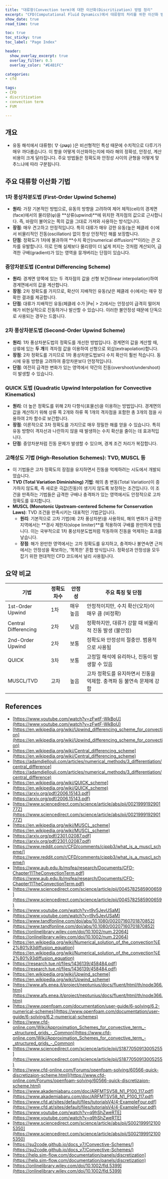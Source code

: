 ```yaml
---
title: "대류항(Convection term)에 대한 이산화(Discritization) 방법 정리" 
excerpt: "CFD(Computational Fluid Dynamics)에서 대류항의 처리를 위한 이산화 방법 소개"
show_date: true
read_time: true

toc: true
toc_sticky: true
toc_label: "Page Index"

header:
  show_overlay_excerpt: true
  overlay_filter: 0.5
  overlay_color: "#E4B1FC"

categories: 
- cfd

tags: 
- CFD
- discritization
- convection term
- FVM

---
```


## 개요
- 유동 해석에서 대류항( ∇⋅(ρ**u**φ) )은 비선형적인 특성 때문에 수치적으로 다루기가 매우 까다롭습니다. 이 항을 어떻게 이산화하는지에 따라 해의 정확성, 안정성, 계산 비용이 크게 달라집니다. 주요 방법들은 정확도와 안정성 사이의 균형을 어떻게 맞추느냐에 따라 구분됩니다.

## 주요 대류항 이산화 기법
### 1차 풍상차분도법 (First-Order Upwind Scheme)
- **원리**: 가장 기본적인 방법으로, 유동의 방향을 고려하여 제어 체적(cell)의 경계면(face)에서의 물리량(φ)을 **상류(upwind)**에 위치한 격자점의 값으로 근사합니다. 즉, 바람이 불어오는 쪽의 값을 그대로 가져와 사용하는 방식입니다.
- **장점**: 매우 견고하고 안정적입니다. 특히 대류가 매우 강한 유동(높은 페클레 수)에서 비물리적인 진동(oscillation) 없이 항상 안정적인 해를 보장합니다.
- **단점**: 정확도가 1차에 불과하여 **수치 확산(numerical diffusion)**이라는 큰 오차를 유발합니다. 이로 인해 실제보다 물리량이 더 넓게 퍼지는 것처럼 계산되어, 급격한 구배(gradient)가 있는 영역을 뭉개버리는 단점이 있습니다.
### 중앙차분도법 (Central Differencing Scheme)
- **원리**: 경계면 양쪽에 있는 두 격자점의 값을 선형 보간(linear interpolation)하여 경계면에서의 값을 계산합니다.
- **장점**: 2차 정확도를 가지므로, 확산이 지배적인 유동(낮은 페클레 수)에서는 매우 정확한 결과를 제공합니다.
- **단점**: 대류가 지배적인 유동(페클레 수가 |Pe| > 2)에서는 안정성이 급격히 떨어져 해가 비현실적으로 진동하거나 발산할 수 있습니다. 이러한 불안정성 때문에 단독으로 사용되는 경우는 드뭅니다.
### 2차 풍상차분도법 (Second-Order Upwind Scheme)
- **원리**: 1차 풍상차분도법의 정확도를 개선한 방법입니다. 경계면의 값을 계산할 때, 상류에 있는 **두 개**의 격자점 값을 이용하여 선형으로 외삽(extrapolation)합니다.
- **장점**: 2차 정확도를 가지므로 1차 풍상차분도법보다 수치 확산이 훨씬 적습니다. 동시에 유동 방향을 고려하여 중앙차분보다 안정적입니다.
- **단점**: 여전히 급격한 변화가 있는 영역에서 약간의 진동(overshoot/undershoot)이 발생할 수 있습니다.
### QUICK 도법 (Quadratic Upwind Interpolation for Convective Kinematics)
- **원리**: 더 높은 정확도를 위해 2차 다항식(포물선)을 이용하는 방법입니다. 경계면의 값을 계산하기 위해 상류 쪽 2개와 하류 쪽 1개의 격자점을 포함한 총 3개의 점을 사용하여 2차 함수로 보간합니다.
- **장점**: 이론적으로 3차 정확도를 가지므로 매우 정밀한 해를 얻을 수 있습니다. 특히 유동 방향이 격자선과 나란하지 않을 때 발생하는 수치 확산을 줄이는 데 효과적입니다.
- **단점**: 중앙차분처럼 진동 문제가 발생할 수 있으며, 경계 조건 처리가 복잡합니다.
### 고해상도 기법 (High-Resolution Schemes): TVD, MUSCL 등
- 이 기법들은 고차 정확도의 장점을 유지하면서 진동을 억제하려는 시도에서 개발되었습니다.
- **TVD (Total Variation Diminishing) 기법**: 해의 총 변동(Total Variation)이 증가하지 않도록, 즉 새로운 극값(진동)이 생기지 않도록 보장하는 조건입니다. 이 조건을 만족하는 기법들은 급격한 구배나 충격파가 있는 영역에서도 안정적으로 고차 정확도를 유지합니다.
- **MUSCL (Monotonic Upstream-centered Scheme for Conservation Laws)**: TVD 조건을 만족시키는 대표적인 기법군입니다.
	- **원리**: 기본적으로 고차 기법(예: 2차 풍상차분)을 사용하되, 해의 변화가 급격한 지역에서는 **경사 제한자(slope limiter)**를 적용하여 구배를 완만하게 만듭니다. 이는 국부적으로 1차 풍상차분도법처럼 작동하여 진동을 억제하는 효과를 낳습니다.
	- **장점**: 해가 완만한 영역에서는 고차 정확도를 유지하고, 충격파나 불연속면 근처에서는 안정성을 확보하는, '똑똑한' 혼합 방식입니다. 정확성과 안정성을 모두 잡기 위한 현대적인 CFD 코드에서 널리 사용됩니다.
## 요약 비교
| 기법 | 정확도 차수 | 안정성 | 주요 특징 및 단점 |
| --- | --- | --- | --- |
| 1st-Order Upwind | 1차 | 매우 높음 | 안정적이지만, 수치 확산(오차)이 매우 큼 (비정확) |
| Central Differencing | 2차 | 낮음 | 정확하지만, 대류가 강할 때 비물리적 진동 발생 (불안정) |
| 2nd-Order Upwind | 2차 | 보통 | 정확도와 안정성의 절충안. 범용적으로 사용됨 |
| QUICK | 3차 | 보통 | 고정밀 해석에 유리하나, 진동이 발생할 수 있음 |
| MUSCL/TVD | 고차 | 높음 | 고차 정확도를 유지하면서 진동을 억제함. 충격파 등 불연속 문제에 강함 |
## References
- [https://www.youtube.com/watch?v=zFwtF-WkBoU](https://www.youtube.com/watch?v=zFwtF-WkBoU)
- [https://en.wikipedia.org/wiki/Upwind_differencing_scheme_for_convection](https://en.wikipedia.org/wiki/Upwind_differencing_scheme_for_convection)
- [https://en.wikipedia.org/wiki/Central_differencing_scheme](https://en.wikipedia.org/wiki/Central_differencing_scheme)
- [https://adamdjellouli.com/articles/numerical_methods/3_differentiation/central_difference](https://adamdjellouli.com/articles/numerical_methods/3_differentiation/central_difference)
- [https://en.wikipedia.org/wiki/QUICK_scheme](https://en.wikipedia.org/wiki/QUICK_scheme)
- [https://arxiv.org/pdf/2006.15143.pdf](https://arxiv.org/pdf/2006.15143.pdf)
- [https://www.sciencedirect.com/science/article/abs/pii/002199919290177Z](https://www.sciencedirect.com/science/article/abs/pii/002199919290177Z)
- [https://en.wikipedia.org/wiki/MUSCL_scheme](https://en.wikipedia.org/wiki/MUSCL_scheme)
- [https://arxiv.org/pdf/2301.02087.pdf](https://arxiv.org/pdf/2301.02087.pdf)
- [https://www.reddit.com/r/CFD/comments/cjppb3/what_is_a_muscl_scheme/](https://www.reddit.com/r/CFD/comments/cjppb3/what_is_a_muscl_scheme/)
- [https://www.aub.edu.lb/msfea/research/Documents/CFD-Chapter11TheConvectionTerm.pdf](https://www.aub.edu.lb/msfea/research/Documents/CFD-Chapter11TheConvectionTerm.pdf)
- [https://www.sciencedirect.com/science/article/pii/0045782585900659](https://www.sciencedirect.com/science/article/pii/0045782585900659)
- [https://www.youtube.com/watch?v=t9v5JevUSaM](https://www.youtube.com/watch?v=t9v5JevUSaM)
- [https://www.tandfonline.com/doi/abs/10.1080/00207160701870852](https://www.tandfonline.com/doi/abs/10.1080/00207160701870852)
- [https://onlinelibrary.wiley.com/doi/10.1002/num.22064](https://onlinelibrary.wiley.com/doi/10.1002/num.22064)
- [https://en.wikipedia.org/wiki/Numerical_solution_of_the_convection%E2%80%93diffusion_equation](https://en.wikipedia.org/wiki/Numerical_solution_of_the_convection%E2%80%93diffusion_equation)
- [https://research.tue.nl/files/1436139/458484.pdf](https://research.tue.nl/files/1436139/458484.pdf)
- [https://en.wikipedia.org/wiki/Upwind_scheme](https://en.wikipedia.org/wiki/Upwind_scheme)
- [https://www.afs.enea.it/project/neptunius/docs/fluent/html/th/node366.htm](https://www.afs.enea.it/project/neptunius/docs/fluent/html/th/node366.htm)
- [https://www.openfoam.com/documentation/user-guide/6-solving/6.2-numerical-schemes](https://www.openfoam.com/documentation/user-guide/6-solving/6.2-numerical-schemes)
- [https://www.cfd-online.com/Wiki/Approximation_Schemes_for_convective_term_-_structured_grids_-_Common](https://www.cfd-online.com/Wiki/Approximation_Schemes_for_convective_term_-_structured_grids_-_Common)
- [https://www.sciencedirect.com/science/article/pii/S1877050913005255](https://www.sciencedirect.com/science/article/pii/S1877050913005255)
- [https://www.cfd-online.com/Forums/openfoam-solving/60566-quick-discretizaion-scheme.html](https://www.cfd-online.com/Forums/openfoam-solving/60566-quick-discretizaion-scheme.html)
- [https://www.akademiabaru.com/doc/ARFMTSV58_N1_P100_117.pdf](https://www.akademiabaru.com/doc/ARFMTSV58_N1_P100_117.pdf)
- [https://www.cfd.at/sites/default/files/tutorialsV4/4-ExampleFour.pdf](https://www.cfd.at/sites/default/files/tutorialsV4/4-ExampleFour.pdf)
- [https://www.youtube.com/watch?v=q9hShZweRTE](https://www.youtube.com/watch?v=q9hShZweRTE)
- [https://www.sciencedirect.com/science/article/abs/pii/S0021999121005350](https://www.sciencedirect.com/science/article/abs/pii/S0021999121005350)
- [https://su2code.github.io/docs_v7/Convective-Schemes/](https://su2code.github.io/docs_v7/Convective-Schemes/)
- [https://help.sim-flow.com/documentation/panels/discretization](https://help.sim-flow.com/documentation/panels/discretization)
- [https://onlinelibrary.wiley.com/doi/10.1002/fld.5399](https://onlinelibrary.wiley.com/doi/10.1002/fld.5399)